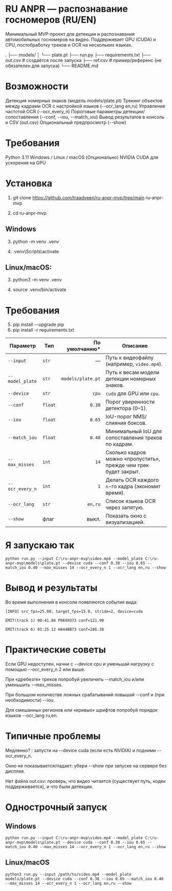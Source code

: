 # RU ANPR — распознавание госномеров (RU/EN)

Минимальный MVP-проект для детекции и распознавания автомобильных госномеров на видео.
Поддерживает GPU (CUDA) и CPU, постобработку треков и OCR на нескольких языках.


.
├── models/
│   └── plate.pt
├── run.py
├── requirements.txt
├── out.csv            # создаётся после запуска
├── ref.csv            # пример/референс (не обязателен для запуска)
└── README.md

# Возможности
Детекция номерных знаков (модель models/plate.pt)
Трекинг объектов между кадрами
OCR с настройкой языков (--ocr_lang en,ru)
Управление частотой OCR (--ocr_every_n)
Пороговые параметры детекции/сопоставления (--conf, --iou, --match_iou)
Вывод результатов в консоль и CSV (out.csv)
Опциональный предпросмотр (--show)

# Требования
Python 3.11 
Windows / Linux / macOS
(Опционально) NVIDIA CUDA для ускорения на GPU

# Установка

1) git clone https://github.com/traadveen/ru-anpr-mvp/tree/main ru-anpr-mvp

2) cd ru-anpr-mvp

## Windows

3) python -m venv .venv

4) .venv\Scripts\activate

## Linux/macOS:

3) python3 -m venv .venv

4) source .venv/bin/activate

# Требования
5) pip install --upgrade pip
6) pip install -r requirements.txt




| Параметр        | Тип     |     По умолчанию* | Описание                                                         |
| --------------- | ------- | ----------------: | ---------------------------------------------------------------- |
| `--input`       | `str`   |                 — | Путь к видеофайлу (например, `video.mp4`).                       |
| `--model_plate` | `str`   | `models/plate.pt` | Путь к весам модели детекции номерных знаков.                    |
| `--device`      | `str`   |             `cpu` | `cuda` для GPU или `cpu`.                                        |
| `--conf`        | `float` |            `0.38` | Порог уверенности детектора (0–1).                               |
| `--iou`         | `float` |            `0.65` | IoU-порог NMS/слияния боксов.                                    |
| `--match_iou`   | `float` |            `0.40` | Минимальный IoU для сопоставления треков по кадрам.              |
| `--max_misses`  | `int`   |              `14` | Сколько кадров можно «пропустить», прежде чем трек будет закрыт. |
| `--ocr_every_n` | `int`   |               `1` | Делать OCR каждого `n`-го кадра (экономит время).                |
| `--ocr_lang`    | `str`   |           `en,ru` | Список языков OCR через запятую.                                 |
| `--show`        | флаг    |             выкл. | Показать окно с визуализацией.                                   |

# Я запускаю так
```
python run.py --input C:\ru-anpr-mvp\video.mp4 --model_plate C:\ru-anpr-mvp\models\plate.pt --device cuda --conf 0.38 --iou 0.65 --match_iou 0.40 --max_misses 14 --ocr_every_n 1 --ocr_lang en,ru --show
```


# Вывод и результаты
Во время выполнения в консоли появляются события вида:
```
[INFO] src_fps=25.00, target_fps=15.0, stride=2, device=cuda

EMIT(track 1) 00:41.84 P069XO73 conf=121.90

EMIT(track 6) 01:25.12 H444BB73 conf=286.38
```
# Практические советы

Если GPU недоступен, начни с --device cpu и уменьшай нагрузку с помощью --ocr_every_n 2 или выше.

При «дребезге» треков попробуй увеличить --match_iou и/или уменьшить --max_misses.

При большом количестве ложных срабатываний повышай --conf и (при необходимости) --iou.

Для смешанных регионов или «кривых» шрифтов попробуй порядок языков --ocr_lang ru,en.

# Типичные проблемы

Медленно? : запусти на --device cuda (если есть NVIDIA) и подними --ocr_every_n.

Окно не показывается/падает: убери --show при запуске на сервере без дисплея.

Нет файла out.csv: проверь, что видео читается (существует путь, кодек поддерживается), и что были детекции.


# Однострочный запуск
## Windows
```
python run.py --input C:\ru-anpr-mvp\video.mp4 --model_plate C:\ru-anpr-mvp\models\plate.pt --device cuda --conf 0.38 --iou 0.65 --match_iou 0.40 --max_misses 14 --ocr_every_n 1 --ocr_lang en,ru --show
```

## Linux/macOS
```
python3 run.py --input /path/to/video.mp4 --model_plate models/plate.pt --device cuda --conf 0.38 --iou 0.65 --match_iou 0.40 --max_misses 14 --ocr_every_n 1 --ocr_lang en,ru --show
```